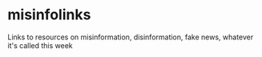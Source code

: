 # misinfolinks
Links to resources on misinformation, disinformation, fake news, whatever it's called this week
